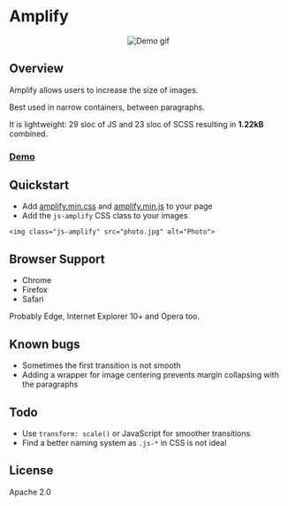 # Amplify

<p align="center">
  <img src="docs/demo.gif" alt="Demo gif">
</p>

## Overview

Amplify allows users to increase the size of images.

Best used in narrow containers, between paragraphs.

It is lightweight: 29 sloc of JS and 23 sloc of SCSS resulting in **1.22kB** combined.

### [Demo](https://charlestati.github.io/amplify/)

## Quickstart

- Add [amplify.min.css](docs/amplify.min.css) and [amplify.min.js](docs/amplify.min.js) to your page
- Add the `js-amplify` CSS class to your images

`<img class="js-amplify" src="photo.jpg" alt="Photo">`

## Browser Support

- Chrome
- Firefox
- Safari

Probably Edge, Internet Explorer 10+ and Opera too.

## Known bugs

- Sometimes the first transition is not smooth
- Adding a wrapper for image centering prevents margin collapsing with the paragraphs

## Todo

- Use `transform: scale()` or JavaScript for smoother transitions
- Find a better naming system as `.js-*` in CSS is not ideal

## License

Apache 2.0
